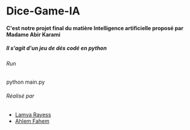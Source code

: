 # Dice-Game-IA

#### C'est notre projet final du matière Intelligence artificielle proposé par Madame Abir Karami

##### Il s'agit d'un jeu de dés codé en python 

###### Run
python main.py

###### Réalisé par 
- [Lamya Rayess](https://github.com/lamya-rey)
- [Ahlem Fahem](https://github.com/Ahlem-fahem) 